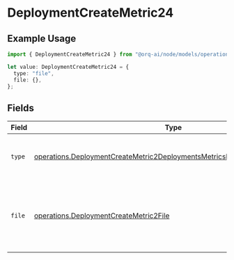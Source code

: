 # DeploymentCreateMetric24

## Example Usage

```typescript
import { DeploymentCreateMetric24 } from "@orq-ai/node/models/operations";

let value: DeploymentCreateMetric24 = {
  type: "file",
  file: {},
};
```

## Fields

| Field                                                                                                                                                                    | Type                                                                                                                                                                     | Required                                                                                                                                                                 | Description                                                                                                                                                              |
| ------------------------------------------------------------------------------------------------------------------------------------------------------------------------ | ------------------------------------------------------------------------------------------------------------------------------------------------------------------------ | ------------------------------------------------------------------------------------------------------------------------------------------------------------------------ | ------------------------------------------------------------------------------------------------------------------------------------------------------------------------ |
| `type`                                                                                                                                                                   | [operations.DeploymentCreateMetric2DeploymentsMetricsRequestRequestBodyType](../../models/operations/deploymentcreatemetric2deploymentsmetricsrequestrequestbodytype.md) | :heavy_check_mark:                                                                                                                                                       | The type of the content part. Always `file`.                                                                                                                             |
| `file`                                                                                                                                                                   | [operations.DeploymentCreateMetric2File](../../models/operations/deploymentcreatemetric2file.md)                                                                         | :heavy_check_mark:                                                                                                                                                       | File data for the content part. Must contain either file_data or uri, but not both.                                                                                      |